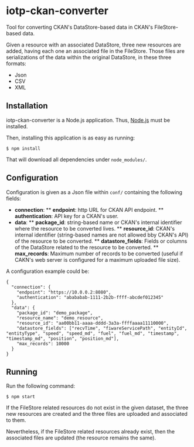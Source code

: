 # iotp-ckan-converter
Tool for converting CKAN's DataStore-based data in CKAN's FileStore-based data.

Given a resource with an associated DataStore, three new resources are added, having each one an associated file in the FileStore. Those files are serializations of the data within the original DataStore, in these three formats:

* Json
* CSV
* XML

## Installation
iotp-ckan-converter is a Node.js application. Thus, [Node.js](https://nodejs.org/en/) must be installed.

Then, installing this application is as easy as running:

    $ npm install

That will download all dependencies under `node_modules/`.

## Configuration
Configuration is given as a Json file within `conf/` containing the following fields:

* <b>connection</b>:
** <b>endpoint</b>: http URL for CKAN API endpoint.
** <b>authentication</b>: API key for a CKAN's user.
* <b>data</b>:
** <b>package_id</b>: string-based name or CKAN's internal identifier where the resource to be converted lives.
** <b>resource_id</b>: CKAN's internal identifier (string-based names are not allowed bby CKAN's API) of the resource to be converted.
** <b>datastore_fields</b>: Fields or columns of the DataStore related to the resource to be converted.
** <b>max_records</b>: Maximum number of records to be converted (useful if CAKN's web server is configured for a maximum uploaded file size).

A configuration example could be:

```
{
  "connection": {
    "endpoint": "https://10.0.0.2:8080",
    "authentication": "abababab-1111-2b2b-ffff-abcdef012345"
  },
  "data": {
    "package_id": "demo_package",
    "resource_name": "demo_resource",
    "resource_id": "aa00bb11-aaaa-dddd-3a3a-ffffaaaa11110000",
    "datastore_fields": ["recvTime", "fiwareServicePath", "entityId", "entityType", "speed", "speed_md", "fuel", "fuel_md", "timestamp", "timestamp_md", "position", "position_md"],
    "max_records": 10000
  }
}
```

## Running
Run the following command:

    $ npm start

If the FileStore related resources do not exist in the given dataset, the three new resources are created and the three files are uploaded and associated to them.

Nevertheless, if the FileStore related resources already exist, then the associated files are updated (the resource remains the same).

